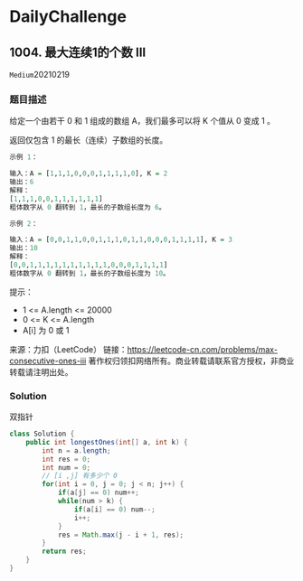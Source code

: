 # DailyChallenge

## 1004. 最大连续1的个数 III

`Medium`20210219

### 题目描述

给定一个由若干 0 和 1 组成的数组 A，我们最多可以将 K 个值从 0 变成 1 。

返回仅包含 1 的最长（连续）子数组的长度。

 
```r
示例 1：

输入：A = [1,1,1,0,0,0,1,1,1,1,0], K = 2
输出：6
解释： 
[1,1,1,0,0,1,1,1,1,1,1]
粗体数字从 0 翻转到 1，最长的子数组长度为 6。

示例 2：

输入：A = [0,0,1,1,0,0,1,1,1,0,1,1,0,0,0,1,1,1,1], K = 3
输出：10
解释：
[0,0,1,1,1,1,1,1,1,1,1,1,0,0,0,1,1,1,1]
粗体数字从 0 翻转到 1，最长的子数组长度为 10。
```
 

提示：

- 1 <= A.length <= 20000
- 0 <= K <= A.length
- A[i] 为 0 或 1 

来源：力扣（LeetCode）
链接：https://leetcode-cn.com/problems/max-consecutive-ones-iii
著作权归领扣网络所有。商业转载请联系官方授权，非商业转载请注明出处。

### Solution

双指针

```java
class Solution {
    public int longestOnes(int[] a, int k) {
        int n = a.length;
        int res = 0;
        int num = 0;
        // [i ,j] 有多少个 0
        for(int i = 0, j = 0; j < n; j++) {
            if(a[j] == 0) num++;
            while(num > k) {
                if(a[i] == 0) num--;
                i++;
            }
            res = Math.max(j - i + 1, res);
        }
        return res;
    }
}
```
